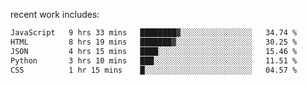 
<!--<img width="1415" height="100" alt="blu" src="https://github.com/rdsilva01/rdsilva01/assets/101207588/deb060e5-d035-4f09-b511-e3f50605b207">-->

<!-- \> Enthusiastic about developing and building solutions <br>
\> Computer Science and Engineering @ UBI -->

<!-- <a href="https://www.rodrigosilva.live/">personal website</a> 🏁 -->

<!-- ![](https://komarev.com/ghpvc/?username=rdsilva01) -->

recent work includes:
<!--START_SECTION:waka-->

```txt
JavaScript   9 hrs 33 mins   ████████▓░░░░░░░░░░░░░░░░   34.74 %
HTML         8 hrs 19 mins   ███████▓░░░░░░░░░░░░░░░░░   30.25 %
JSON         4 hrs 15 mins   ████░░░░░░░░░░░░░░░░░░░░░   15.46 %
Python       3 hrs 10 mins   ███░░░░░░░░░░░░░░░░░░░░░░   11.51 %
CSS          1 hr 15 mins    █░░░░░░░░░░░░░░░░░░░░░░░░   04.57 %
```

<!--END_SECTION:waka-->

